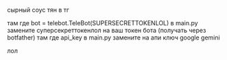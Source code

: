 сырный соус тян в тг

там где bot = telebot.TeleBot(SUPERSECRETTOKENLOL) в main.py замените суперсекреттокенлол на ваш токен бота (получать через botfather)
там где api_key в main.py замените на апи ключ google gemini


лол
